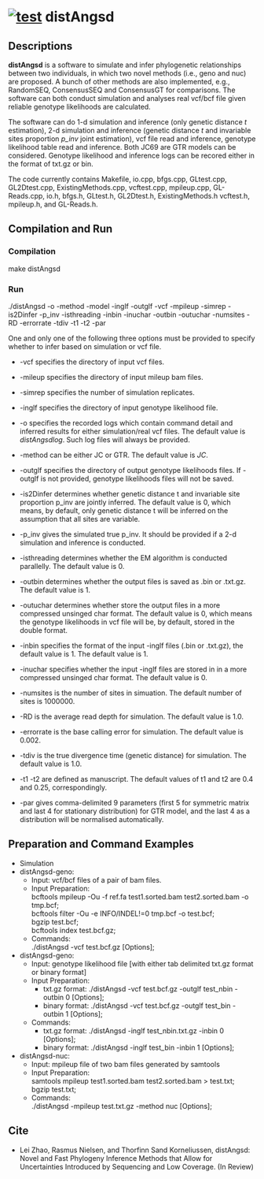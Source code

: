 # [![test](https://github.com/lz398/distAngsd/actions/workflows/make.yml/badge.svg)](https://github.com/lz398/distAngsd/actions/workflows/make.yml) distAngsd
## Descriptions
<strong>distAngsd</strong> is a software to simulate and infer phylogenetic relationships between two individuals, in which two novel methods (i.e., geno and nuc) are proposed. A bunch of other methods are also implemented, e.g., RandomSEQ, ConsensusSEQ and ConsensusGT for comparisons. The software can both conduct simulation and analyses real vcf/bcf file given reliable genotype likelihoods are calculated.

The software can do 1-d simulation and inference (only genetic distance <em>t</em> estimation), 2-d simulation and inference (genetic distance <em>t</em> and invariable sites proportion <em>p_inv</em> joint estimation), vcf file read and inference, genotype likelihood table read and inference. Both JC69 are GTR models can be considered. Genotype likelihood and inference logs can be recored either in the format of txt.gz or bin.

The code currently contains Makefile, io.cpp, bfgs.cpp, GLtest.cpp, GL2Dtest.cpp, ExistingMethods.cpp, vcftest.cpp, mpileup.cpp, GL-Reads.cpp, io.h, bfgs.h, GLtest.h, GL2Dtest.h, ExistingMethods.h vcftest.h, mpileup.h, and GL-Reads.h.

## Compilation and Run
### Compilation
make distAngsd
### Run
./distAngsd -o -method -model -inglf -outglf -vcf -mpileup -simrep -is2Dinfer -p_inv -isthreading -inbin -inuchar -outbin -outuchar -numsites -RD -errorrate -tdiv -t1 -t2 -par

One and only one of the following three options must be provided to specify whether to infer based on simulation or vcf file.
* -vcf specifies the directory of input vcf files.

* -mileup specifies the directory of input mileup bam files.

* -simrep specifies the number of simulation replicates.

* -inglf specifies the directory of input genotype likelihood file. 

* -o specifies the recorded logs which contain command detail and inferred results for either simulation/real vcf files. The default value is <em>distAngsdlog</em>. Such log files will always be provided.

* -method can be either JC or GTR. The default value is <em>JC</em>.

* -outglf specifies the directory of output genotype likelihoods files. If -outglf is not provided, genotype likelihoods files will not be saved. 

* -is2Dinfer determines whether genetic distance t and invariable site proportion p_inv are jointly inferred. The default value is 0, which means, by default, only genetic distance t will be inferred on the assumption that all sites are variable.

* -p_inv gives the simulated true p_inv. It should be provided if a 2-d simulation and inference is conducted.

* -isthreading determines whether the EM algorithm is conducted parallelly. The default value is 0.

* -outbin determines whether the output files is saved as .bin or .txt.gz. The default value is 1.

* -outuchar determines whether store the output files in a more compressed unsinged char format. The default value is 0, which means the genotype likelihoods in vcf file will be, by default, stored in the double format.

* -inbin specifies the format of the input -inglf files (.bin or .txt.gz), the default value is 1. The default value is 1.

* -inuchar specifies whether the input -inglf files are stored in in a more compressed unsinged char format. The default value is 0.

* -numsites is the number of sites in simuation. The default number of sites is 1000000.

* -RD is the average read depth for simulation. The default value is 1.0.

* -errorrate is the base calling error for simulation. The default value is 0.002.

* -tdiv is the true divergence time (genetic distance) for simulation. The default value is 1.0.

* -t1 -t2 are defined as manuscript. The default values of t1 and t2 are 0.4 and 0.25, correspondingly.

* -par gives comma-delimited 9 parameters (first 5 for symmetric matrix and last 4 for stationary distribution) for GTR model, and the last 4 as a distribution will be normalised automatically.

## Preparation and Command Examples
* Simulation
* distAngsd-geno: 
  * Input: vcf/bcf files of a pair of bam files.
  * Input Preparation:\
    bcftools mpileup -Ou -f ref.fa test1.sorted.bam test2.sorted.bam -o tmp.bcf;\
    bcftools filter -Ou -e INFO/INDEL!=0 tmp.bcf -o test.bcf;\
    bgzip test.bcf;\
    bcftools index test.bcf.gz;
  * Commands:\
    ./distAngsd -vcf test.bcf.gz [Options];
* distAngsd-geno: 
  * Input: genotype likelihood file [with either tab delimited txt.gz format or binary format]
  * Input Preparation:
    * txt.gz format: ./distAngsd -vcf test.bcf.gz -outglf test_nbin -outbin 0 [Options];
    * binary format: ./distAngsd -vcf test.bcf.gz -outglf test_bin -outbin 1 [Options];
  * Commands:
    * txt.gz format: ./distAngsd -inglf test_nbin.txt.gz -inbin 0 [Options];
    * binary format: ./distAngsd -inglf test_bin -inbin 1 [Options];
* distAngsd-nuc: 
  * Input: mpileup file of two bam files generated by samtools
  * Input Preparation:\
    samtools mpileup test1.sorted.bam test2.sorted.bam > test.txt;\
    bgzip test.txt;
  * Commands:\
    ./distAngsd -mpileup test.txt.gz -method nuc [Options];
    
## Cite
* Lei Zhao, Rasmus Nielsen, and Thorfinn Sand Korneliussen, distAngsd: Novel and Fast Phylogeny Inference Methods that Allow for Uncertainties Introduced by Sequencing and Low Coverage. (In Review)
